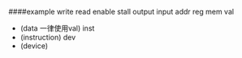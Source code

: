 ####example
write
read
enable
stall
output
input
addr
reg
mem
val  
- (data 一律使用val)
inst	
- (instruction)
dev
- (device)
